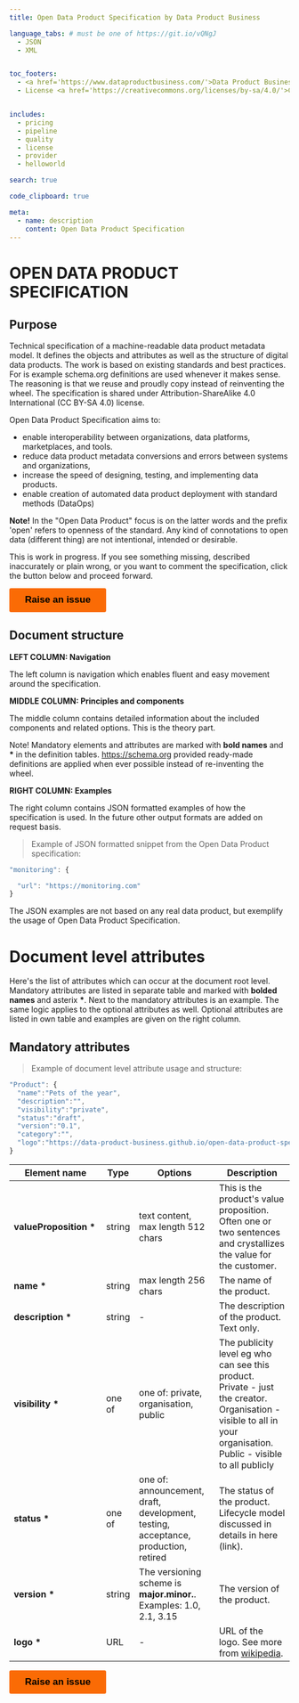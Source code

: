```yaml
---
title: Open Data Product Specification by Data Product Business

language_tabs: # must be one of https://git.io/vQNgJ
  - JSON
  - XML


toc_footers:
  - <a href='https://www.dataproductbusiness.com/'>Data Product Business</a>
  - License <a href='https://creativecommons.org/licenses/by-sa/4.0/'>CC BY-SA 4.0</a>


includes:
  - pricing
  - pipeline
  - quality
  - license
  - provider
  - helloworld

search: true

code_clipboard: true

meta:
  - name: description
    content: Open Data Product Specification
---
```


# OPEN DATA PRODUCT SPECIFICATION

## Purpose

Technical specification of a machine-readable data product metadata model. It defines the objects and attributes as well as the structure of digital data products. The work is based on existing standards and best practices. For is example schema.org definitions are used whenever it makes sense. The reasoning is that we reuse and proudly copy instead of reinventing the wheel. The specification is shared under Attribution-ShareAlike 4.0 International (CC BY-SA 4.0) license. 

Open Data Product Specification aims to:

* enable interoperability between organizations, data platforms,  marketplaces, and tools. 
* reduce data product metadata conversions and errors between systems and organizations, 
* increase the speed of designing, testing, and implementing data products. 
* enable creation of automated data product deployment with standard methods (DataOps)

**Note!** In the "Open Data Product" focus is on the latter words and the prefix 'open' refers to openness of the standard. Any kind of connotations to open data (different thing) are not intentional, intended or desirable. 

This is work in progress. If you see something missing, described inaccurately or plain wrong, or you want to comment the specification, click the button below and proceed forward. 

<button data-tf-popup="Q1Zo6wE5" data-tf-iframe-props="title=Customer Feedback Survey" style="all:unset;font-family:Helvetica,Arial,sans-serif;display:inline-block;max-width:100%;white-space:nowrap;overflow:hidden;text-overflow:ellipsis;background-color:#FA6B05;color:#000000;font-size:17px;border-radius:3px;padding:0 28px;font-weight:bold;height:42.5px;cursor:pointer;line-height:42.5px;text-align:center;margin:0;text-decoration:none;">Raise an issue</button><script src="//embed.typeform.com/next/embed.js"></script>


## Document structure

**LEFT COLUMN: Navigation**

The left column is navigation which enables fluent and easy movement around the specification. 

**MIDDLE COLUMN: Principles and components**

The middle column contains detailed information about the included components and related options. This is the theory part. 

Note! Mandatory elements and attributes are marked with **bold names** and **\*** in the definition tables. https://schema.org provided ready-made definitions are applied when ever possible instead of re-inventing the wheel. 

**RIGHT COLUMN: Examples**

The right column contains JSON formatted examples of how the specification is used. In the future other output formats are added on request basis. 

> Example of JSON formatted snippet from the Open Data Product specification:

```javascript
"monitoring": {

  "url": "https://monitoring.com"
}
```

<aside class="notice">
The JSON examples are not based on any real data product, but exemplify the usage of Open Data Product Specification. 
</aside>


# Document level attributes

Here's the list of attributes which can occur at the document root level. Mandatory attributes are listed in separate table and marked with **bolded names** and asterix **\***. Next to the mandatory attributes is an example. The same logic applies to the optional attributes as well. Optional attributes are listed in own table and examples are given on the right column. 

## Mandatory attributes

> Example of document level attribute usage and structure:

```javascript
"Product": {
  "name":"Pets of the year",
  "description":"",
  "visibility":"private",
  "status":"draft",
  "version":"0.1",
  "category":"",
  "logo":"https://data-product-business.github.io/open-data-product-spec/images/logo-dps-ebd5a97d.png"
}

```

| <div style="width:150px">Element name</div>   | Type  | Options  | Description  |
|---|---|---|---|
| **valueProposition** **\*** | string  | text content, max length 512 chars  | This is the product's value proposition. Often one or two sentences and crystallizes the value for the customer. |
| **name** **\*** | string | max length 256 chars | The name of the product. |
| **description** **\*** | string | - | The description of the product. Text only. |
| **visibility** **\*** | one of | one of: private, organisation, public | The publicity level eg who can see this product. Private - just the creator. Organisation - visible to all in your organisation. Public - visible to all publicly |
| **status** **\*** | one of | one of: announcement, draft, development, testing, acceptance, production, retired | The status of the product. Lifecycle model discussed in details in here (link). |
| **version** **\*** | string | The versioning scheme is **major.minor.**. Examples: 1.0, 2.1, 3.15 | The version of the product. |
| **logo** **\*** | URL | - | URL of the logo. See more from [wikipedia](https://en.wikipedia.org/wiki/URL). |

<button data-tf-popup="Q1Zo6wE5" data-tf-iframe-props="title=Customer Feedback Survey" style="all:unset;font-family:Helvetica,Arial,sans-serif;display:inline-block;max-width:100%;white-space:nowrap;overflow:hidden;text-overflow:ellipsis;background-color:#FA6B05;color:#000000;font-size:17px;border-radius:3px;padding:0 28px;font-weight:bold;height:42.5px;cursor:pointer;line-height:42.5px;text-align:center;margin:0;text-decoration:none;">Raise an issue</button><script src="//embed.typeform.com/next/embed.js"></script>